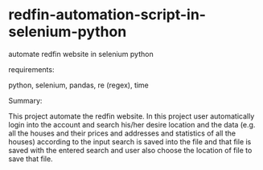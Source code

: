 # redfin-automation-script-in-selenium-python
automate redfin website in selenium python

requirements:

python,
selenium,
pandas,
re (regex),
time

Summary:

This project automate the redfin website. In this project user automatically login into the account and search his/her desire location and the data (e.g. all the houses and their prices and addresses and statistics of all the  houses) according to the  input search is saved into the file and that file is saved with the entered search and user also choose the location of file to save that file.
